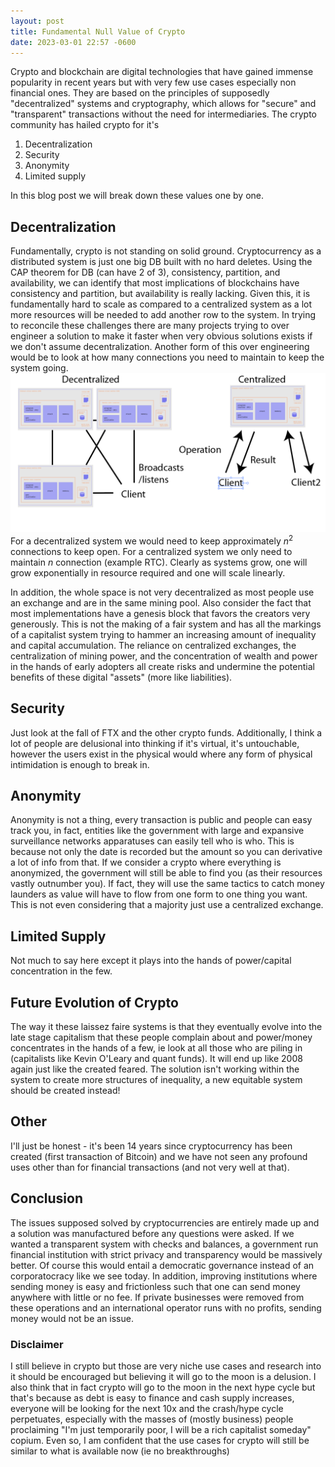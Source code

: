 ```yaml
---
layout: post
title: Fundamental Null Value of Crypto
date: 2023-03-01 22:57 -0600
---
```


Crypto and blockchain are digital technologies that have gained immense popularity in recent years but with very few use cases especially non financial ones. They are based on the principles of supposedly "decentralized" systems and cryptography, which allows for "secure" and "transparent" transactions without the need for intermediaries. The crypto community has hailed crypto for it's 

1. Decentralization
2. Security
3. Anonymity
4. Limited supply

In this blog post we will break down these values one by one.

## Decentralization

Fundamentally, crypto is not standing on solid ground. Cryptocurrency as a distributed system is just one big DB built with no hard deletes. Using the CAP theorem for DB (can have 2 of 3), consistency, partition, and availability, we can identify that most implications of blockchains have consistency and partition, but availability is really lacking. Given this, it is fundamentally hard to scale as compared to a centralized system as a lot more resources will be needed to add another row to the system. In trying to reconcile these challenges there are many projects trying to over engineer a solution to make it faster when very obvious solutions exists if we don't assume decentralization. Another form of this over engineering would be to look at how many connections you need to maintain to keep the system going. 
![connections.png](../assets/img/other/connections.png)
For a decentralized system we would need to keep approximately $n^2$ connections to keep open. For a centralized system we only need to maintain $n$ connection (example RTC). Clearly as systems grow, one will grow exponentially in resource required and one will scale linearly. 

In addition, the whole space is not very decentralized as most people use an exchange and are in the same mining pool. Also consider the fact that most implementations have a genesis block that favors the creators very generously. This is not the making of a fair system and has all the markings of a capitalist system trying to hammer an increasing amount of inequality and capital accumulation. The reliance on centralized exchanges, the centralization of mining power, and the concentration of wealth and power in the hands of early adopters all create risks and undermine the potential benefits of these digital "assets" (more like liabilities).

## Security

Just look at the fall of FTX and the other crypto funds. Additionally, I think a lot of people are delusional into thinking if it's virtual, it's untouchable, however the users exist in the physical would where any form of physical intimidation is enough to break in. 

## Anonymity

Anonymity is not a thing, every transaction is public and people can easy track you, in fact, entities like the government with large and expansive surveillance networks apparatuses can easily tell who is who. This is because not only the date is recorded but the amount so you can derivative a lot of info from that. If we consider a crypto where everything is anonymized, the government will still be able to find you (as their resources vastly outnumber you). If fact, they will use the same tactics to catch money launders as value will have to flow from one form to one thing you want. This is not even considering that a majority just use a centralized exchange.

## Limited Supply

Not much to say here except it plays into the hands of power/capital concentration in the few. 

## Future Evolution of Crypto

The way it these laissez faire systems is that they eventually evolve into the late stage capitalism that these people complain about and power/money concentrates in the hands of a few, ie look at all those who are piling in (capitalists like Kevin O'Leary and quant funds). It will end up like 2008 again just like the created feared. The solution isn't working within the system to create more structures of inequality, a new equitable system should be created instead!

## Other

I'll just be honest - it's been 14 years since cryptocurrency has been created (first transaction of Bitcoin) and we have not seen any profound uses other than for financial transactions (and not very well at that). 

## Conclusion

The issues supposed solved by cryptocurrencies are entirely made up and a solution was manufactured before any questions were asked. If we wanted a transparent system with checks and balances, a government run financial institution with strict privacy and transparency would be massively better. Of course this would entail a democratic governance instead of an corporatocracy like we see today. In addition, improving institutions where sending money is easy and frictionless such that one can send money anywhere with little or no fee. If private businesses were removed from these operations and an international operator runs with no profits, sending money would not be an issue.

### Disclaimer

I still believe in crypto but those are very niche use cases and research into it should be encouraged but believing it will go to the moon is a delusion. I also think that in fact crypto will go to the moon in the next hype cycle but that's because as debt is easy to finance and cash supply increases, everyone will be looking for the next 10x and the crash/hype cycle perpetuates, especially with the masses of (mostly business) people proclaiming "I'm just temporarily poor, I will be a rich capitalist someday" copium. Even so, I am confident that the use cases for crypto will still be similar to what is available now (ie no breakthroughs)
